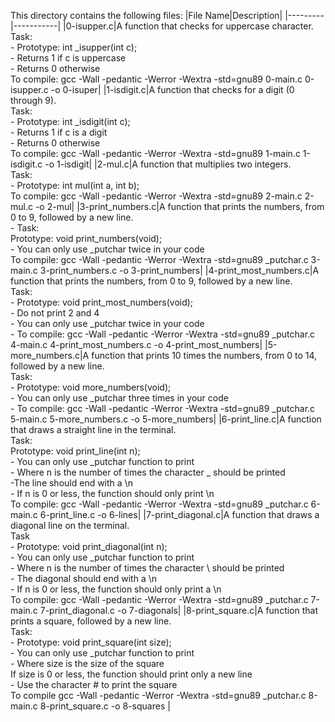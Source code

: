 This directory contains the following files:
|File Name|Description|
|---------|-----------|
|0-isupper.c|A function that checks for uppercase character. <br> Task: <br>- Prototype: int _isupper(int c);<br>- Returns 1 if c is uppercase <br> - Returns 0 otherwise <br>To compile: gcc -Wall -pedantic -Werror -Wextra -std=gnu89 0-main.c 0-isupper.c -o 0-isuper|
|1-isdigit.c|A function that checks for a digit (0 through 9).<br> Task: <br> - Prototype: int _isdigit(int c);<br> - Returns 1 if c is a digit<br> - Returns 0 otherwise <br> To compile: gcc -Wall -pedantic -Werror -Wextra -std=gnu89 1-main.c 1-isdigit.c -o 1-isdigit|
|2-mul.c|A function that multiplies two integers. <br> Task: <br> - Prototype: int mul(int a, int b); <br> To compile: gcc -Wall -pedantic -Werror -Wextra -std=gnu89 2-main.c 2-mul.c -o 2-mul|
|3-print_numbers.c|A function that prints the numbers, from 0 to 9, followed by a new line. <br> - Task: <br> Prototype: void print_numbers(void); <br> - You can only use _putchar twice in your code <br> To compile: gcc -Wall -pedantic -Werror -Wextra -std=gnu89 _putchar.c 3-main.c 3-print_numbers.c -o 3-print_numbers|
|4-print_most_numbers.c|A function that prints the numbers, from 0 to 9, followed by a new line.<br> Task: <br> - Prototype: void print_most_numbers(void);<br> - Do not print 2 and 4<br> - You can only use _putchar twice in your code <br> - To compile: gcc -Wall -pedantic -Werror -Wextra -std=gnu89 _putchar.c 4-main.c 4-print_most_numbers.c -o 4-print_most_numbers|
|5-more_numbers.c|A function that prints 10 times the numbers, from 0 to 14, followed by a new line.<br> Task: <br> - Prototype: void more_numbers(void); <br> - You can only use _putchar three times in your code<br>- To compile: gcc -Wall -pedantic -Werror -Wextra -std=gnu89 _putchar.c 5-main.c 5-more_numbers.c -o 5-more_numbers|
|6-print_line.c|A function that draws a straight line in the terminal.<br> Task: <br> Prototype: void print_line(int n); <br>- You can only use _putchar function to print <br> - Where n is the number of times the character _ should be printed <br> -The line should end with a \n <br> - If n is 0 or less, the function should only print \n  <br> To compile: gcc -Wall -pedantic -Werror -Wextra -std=gnu89 _putchar.c 6-main.c 6-print_line.c -o 6-lines|
|7-print_diagonal.c|A  function that draws a diagonal line on the terminal.<br> Task <br> - Prototype: void print_diagonal(int n);<br>- You can only use _putchar function to print <br> - Where n is the number of times the character \ should be printed <br> - The diagonal should end with a \n <br> - If n is 0 or less, the function should only print a \n <br> To compile: gcc -Wall -pedantic -Werror -Wextra -std=gnu89 _putchar.c 7-main.c 7-print_diagonal.c -o 7-diagonals|
|8-print_square.c|A function that prints a square, followed by a new line. <br> Task: <br> - Prototype: void print_square(int size); <br> - You can only use _putchar function to print <br> - Where size is the size of the square <br> If size is 0 or less, the function should print only a new line <br> - Use the character # to print the square <br> To compile gcc -Wall -pedantic -Werror -Wextra -std=gnu89 _putchar.c 8-main.c 8-print_square.c -o 8-squares |

